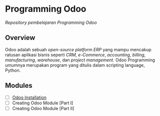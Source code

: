 # Programming Odoo
*Repository pembelajaran Programming Odoo*

## Overview
Odoo adalah sebuah *open-source platform ERP* yang mampu mencakup ratusan aplikasi bisnis seperti *CRM*, *e-Commerce*, *accounting*, *billing*, *manufacturing*, *warehouse*, dan *project management*. Odoo Programming umumnya merupakan program yang ditulis dalam scripting language, Python. 

## Modules
- [ ] [Odoo Installation](https://github.com/nisrinous/OdooProgramming/tree/master/odoo_installation#odoo-installation)
- [ ] Creating Odoo Module [Part I]
- [ ] Creating Odoo Module [Part II]
